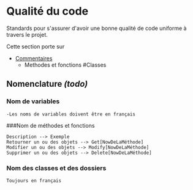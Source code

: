 
Qualité du code
===============

Standards pour s'assurer d'avoir une bonne qualité de code uniforme à travers le projet.

Cette section porte sur
- [Commentaires](commentaires.md)
  - Methodes et fonctions
#Classes
## Nomenclature *(todo)*
  ### Nom de variables
	-Les noms de variables doivent être en français
   ###Nom de méthodes et fonctions
  ```
Description -->	Exemple
Retourner un ou des objets --> Get[NowDeLaMéthode]
Modifier un ou des objets --> Modify[NowDeLaMéthode]
Supprimer un ou des objets --> Delete[NowDeLaMéthode]
```
  ### Nom des classes et des dossiers
  ```
  Toujours en français
  ```


